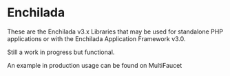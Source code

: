 Enchilada
=========

These are the Enchilada v3.x Libraries that may be used for standalone PHP applications or with the Enchilada Application Framework v3.0.

Still a work in progress but functional.

An example in production usage can be found on MultiFaucet
